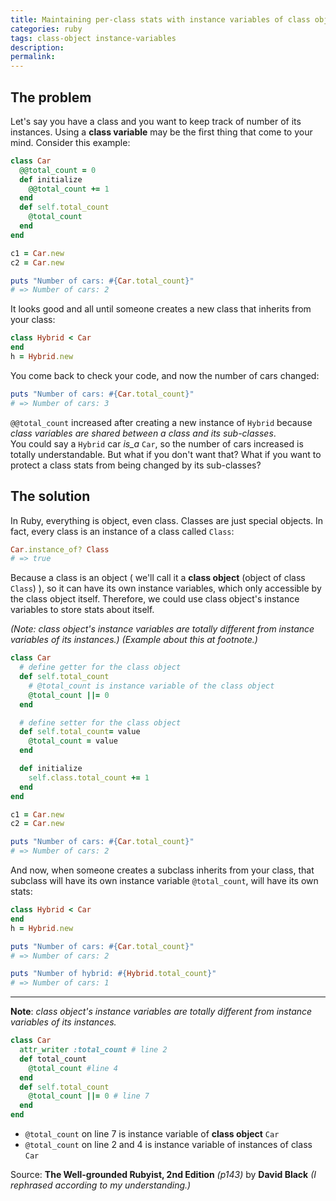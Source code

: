 ```yaml
---
title: Maintaining per-class stats with instance variables of class objects
categories: ruby
tags: class-object instance-variables
description: 
permalink: 
---
```


## The problem
Let's say you have a class and you want to keep track of number of its instances. Using a **class variable** may be the first thing that come to your mind.
Consider this example:
```ruby
class Car
  @@total_count = 0
  def initialize
    @@total_count += 1
  end
  def self.total_count
    @total_count
  end
end

c1 = Car.new
c2 = Car.new

puts "Number of cars: #{Car.total_count}"
# => Number of cars: 2
```
It looks good and all until someone creates a new class that inherits from your class:
```ruby
class Hybrid < Car
end
h = Hybrid.new
```
You come back to check your code, and now the number of cars changed:
```ruby
puts "Number of cars: #{Car.total_count}"
# => Number of cars: 3
```
`@@total_count` increased after creating a new instance of `Hybrid` because *class variables are shared between a class and its sub-classes*.  
You could say a `Hybrid` car *is_a* `Car`, so the number of cars increased is totally understandable. But what if you don't want that? What if you want to protect a class stats from being changed by its sub-classes?

## The solution
In Ruby, everything is object, even class. Classes are just special objects. In fact, every class is an instance of a class called `Class`:
```ruby
Car.instance_of? Class
# => true
```

Because a class is an object ( we'll call it  a **class object** (object of class `Class`) ), so it can have its own instance variables, which only accessible by the class object itself. Therefore, we could use class object's instance variables to store stats about itself.

*(Note: class object's instance variables are totally different from instance variables of its instances.) (Example about this at footnote.)*
```ruby
class Car
  # define getter for the class object
  def self.total_count
    # @total_count is instance variable of the class object
    @total_count ||= 0
  end

  # define setter for the class object
  def self.total_count= value
    @total_count = value
  end

  def initialize
    self.class.total_count += 1
  end
end

c1 = Car.new
c2 = Car.new

puts "Number of cars: #{Car.total_count}"
# => Number of cars: 2
```
And now, when someone creates a subclass inherits from your class, that subclass will have its own instance variable `@total_count`, will have its own stats:
```ruby
class Hybrid < Car
end
h = Hybrid.new

puts "Number of cars: #{Car.total_count}"
# => Number of cars: 2

puts "Number of hybrid: #{Hybrid.total_count}"
# => Number of cars: 1
```
--------
**Note**: *class object's instance variables are totally different from instance variables of its instances.*
```ruby
class Car
  attr_writer :total_count # line 2
  def total_count
    @total_count #line 4
  end
  def self.total_count
    @total_count ||= 0 # line 7
  end
end
```
- `@total_count` on line 7 is instance variable of **class object** `Car`
- `@total_count` on line 2 and 4 is instance variable of instances of class `Car`
 
Source: **The Well-grounded Rubyist, 2nd Edition** *(p143)* by **David Black**
*(I rephrased according to my understanding.)*
